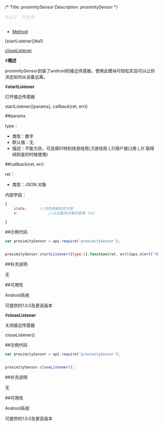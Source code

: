 /*
Title: proximitySensor
Description: proximitySensor
*/

<p style="color: #ccc;margin-bottom: 30px;">来自于：开发者</p>

<ul id="tab" class="clearfix">
	<li class="active"><a href="#method-content">Method</a></li>
</ul>
<div id="method-content">


<div class="outline">
[startListener](#a1)

[closeListener](#a2)

</div>

#**概述**

proximitySensor封装了android的接近传感器，使用此模块可轻松实现可以让你决定如何从设备远离。


#**startListener**<div id="a1"></div>

打开接近传感器

startListener({params}, callback(ret, err))

##params



type：

- 类型：数字
- 默认值：无
- 描述：不能为空，可选填0(特别快游戏用),1(游戏用 ),2(用户接口用 ),3( 取得倾斜度的时候使用)

##callback(ret, err)

ret：

- 类型：JSON 对象

内部字段：

```js
{
	state:		//该传感器是否可用
	x:              //从设备到对象的距离（cm）
	
}
```

##示例代码

```js
var proximitySensor = api.require('proximitySensor');


proximitySensor.startListener({type:1},function(ret, err){api.alert("可获取状态:"+ret.state+"x:"+ret.x)});
```

##补充说明

无

##可用性

Android系统

可提供的1.0.0及更高版本

#**closeListener**<div id="a2"></div>

关闭接近传感器


closeListener()




##示例代码

```js
var proximitySensor = api.require('proximitySensor');


proximitySensor.closeListener();
```

##补充说明

无

##可用性

Android系统

可提供的1.0.0及更高版本


